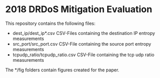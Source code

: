 # 2018 DRDoS Mitigation Evaluation

This repository contains the following files:

 * dest_ip/dest_ip*.csv CSV-Files containing the destination IP entropy measurements
 * src_port/src_port.csv CSV-File containing the source port entropy measurements
 * tcpudp_ratio/tcpudp_ratio.csv CSV-File containing the tcp udp ratio measurements

The */fig folders contain figures created for the paper.
